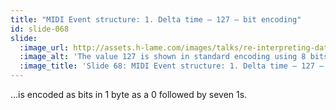 ```yaml
---
title: "MIDI Event structure: 1. Delta time – 127 – bit encoding"
id: slide-068
slide:
  :image_url: http://assets.h-lame.com/images/talks/re-interpreting-data/rubyconf-2023/slides/041-stage-03.png
  :image_alt: 'The value 127 is shown in standard encoding using 8 bits: 0 1 1 1 1 1 1 1; text: 1. Delta time; Variable Length Quantity (VLQ) Encoding; 1 byte = 8 bits = 1 bit status + 7 bits value; 127; 01111111; Value; Bit encoding'
  :image_title: 'Slide 68: MIDI Event structure: 1. Delta time – 127 – bit encoding'
---
```

…is encoded as bits in 1 byte as a 0 followed by seven 1s.
